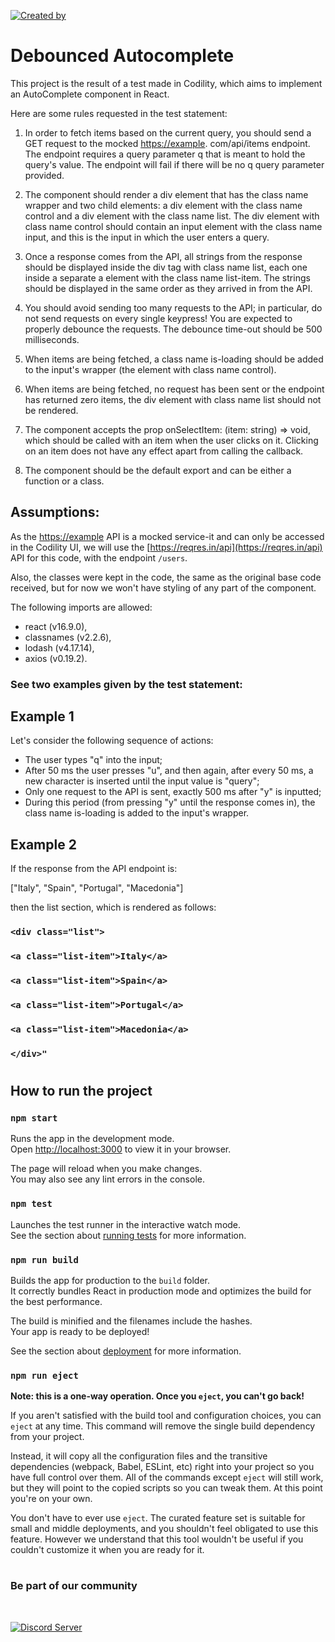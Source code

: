[![Created by](https://img.shields.io/badge/made%20by%20-Julia%20Agra-9cf)](https://github.com/)

# Debounced Autocomplete

This project is the result of a test made in Codility, which aims to implement an AutoComplete component in React.

Here are some rules requested in the test statement:

1. In order to fetch items based on the current query, you should send a GET request to the mocked [https://example](https://example/). com/api/items endpoint. The endpoint requires a query parameter q that is meant to hold the query's value. The endpoint will fail if there will be no q query parameter provided.

2. The component should render a div element that has the class name wrapper and two child elements: a div element with the class name control and a div element with the class name list. The div element with class name control should contain an input element with the class name input, and this is the input in which the user enters a query.

3. Once a response comes from the API, all strings from the response should be displayed inside the div tag with class name list, each one inside a separate a element with the class name list-item. The strings should be displayed in the same order as they arrived in from the API.

4. You should avoid sending too many requests to the API; in particular, do not send requests on every single keypress! You are expected to properly debounce the requests. The debounce time-out should be 500 milliseconds.

5. When items are being fetched, a class name is-loading should be added to the input's wrapper (the element with class name control).

6. When items are being fetched, no request has been sent or the endpoint has returned zero items, the div element with class name list should not be rendered.

7. The component accepts the prop onSelectItem: (item: string) => void, which should be called with an item when the user clicks on it. Clicking on an item does not have any effect apart from calling the callback.

8. The component should be the default export and can be either a function or a class.

## Assumptions:

As the [https://example](https://example/) API is a mocked service-it and can only be accessed in the Codility UI, we will use the [https://reqres.in/api](https://reqres.in/api) API for this code, with the endpoint `/users`.

Also, the classes were kept in the code, the same as the original base code received, but for now we won't have styling of any part of the component.

The following imports are allowed:

- react (v16.9.0),
- classnames (v2.2.6),
- lodash (v4.17.14),
- axios (v0.19.2).

### See two examples given by the test statement:

## Example 1

Let's consider the following sequence of actions:

- The user types "q" into the input;
- After 50 ms the user presses "u", and then again, after every 50 ms, a new character is inserted until the input value is "query";
- Only one request to the API is sent, exactly 500 ms after "y" is inputted;
- During this period (from pressing "y" until the response comes in), the class name is-loading is added to the input's wrapper.

## Example 2

If the response from the API endpoint is:

["Italy", "Spain", "Portugal", "Macedonia"]

then the list section, which is rendered as follows:

### `<div class="list">`

### `<a class="list-item">Italy</a>`

### `<a class="list-item">Spain</a>`

### `<a class="list-item">Portugal</a>`

### `<a class="list-item">Macedonia</a>`

### `</div>"`

#

## How to run the project

### `npm start`

Runs the app in the development mode.\
Open [http://localhost:3000](http://localhost:3000) to view it in your browser.

The page will reload when you make changes.\
You may also see any lint errors in the console.

### `npm test`

Launches the test runner in the interactive watch mode.\
See the section about [running tests](https://facebook.github.io/create-react-app/docs/running-tests) for more information.

### `npm run build`

Builds the app for production to the `build` folder.\
It correctly bundles React in production mode and optimizes the build for the best performance.

The build is minified and the filenames include the hashes.\
Your app is ready to be deployed!

See the section about [deployment](https://facebook.github.io/create-react-app/docs/deployment) for more information.

### `npm run eject`

**Note: this is a one-way operation. Once you `eject`, you can't go back!**

If you aren't satisfied with the build tool and configuration choices, you can `eject` at any time. This command will remove the single build dependency from your project.

Instead, it will copy all the configuration files and the transitive dependencies (webpack, Babel, ESLint, etc) right into your project so you have full control over them. All of the commands except `eject` will still work, but they will point to the copied scripts so you can tweak them. At this point you're on your own.

You don't have to ever use `eject`. The curated feature set is suitable for small and middle deployments, and you shouldn't feel obligated to use this feature. However we understand that this tool wouldn't be useful if you couldn't customize it when you are ready for it.

#

### Be part of our community

</br>

[![Discord Server](https://img.shields.io/badge/community-join%20us-brightgreen)](https://discord.gg/Q3kAnfXKev)
